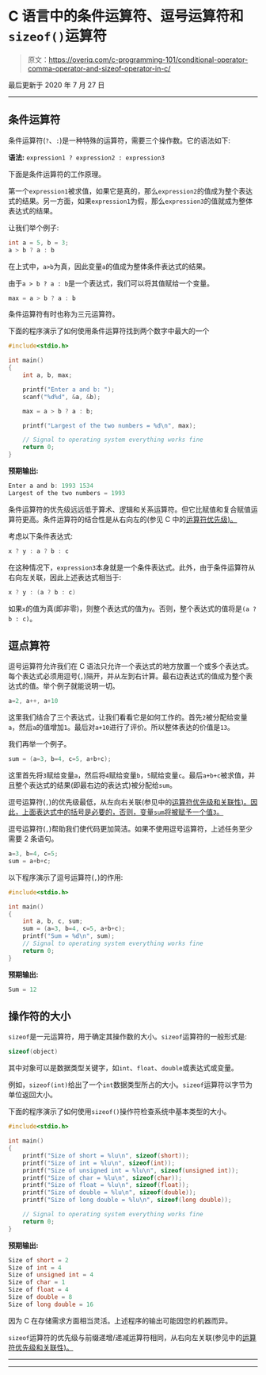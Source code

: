 # C 语言中的条件运算符、逗号运算符和`sizeof()`运算符

> 原文：<https://overiq.com/c-programming-101/conditional-operator-comma-operator-and-sizeof-operator-in-c/>

最后更新于 2020 年 7 月 27 日

* * *

## 条件运算符

条件运算符(`?`、`:`)是一种特殊的运算符，需要三个操作数。它的语法如下:

**语法:** `expression1 ? expression2 : expression3`

下面是条件运算符的工作原理。

第一个`expression1`被求值，如果它是真的，那么`expression2`的值成为整个表达式的结果。另一方面，如果`expression1`为假，那么`expression3`的值就成为整体表达式的结果。

让我们举个例子:

```c
int a = 5, b = 3;
a > b ? a : b

```

在上式中，`a>b`为真，因此变量`a`的值成为整体条件表达式的结果。

由于`a > b ? a : b`是一个表达式，我们可以将其值赋给一个变量。

```c
max = a > b ? a : b

```

条件运算符有时也称为三元运算符。

下面的程序演示了如何使用条件运算符找到两个数字中最大的一个

```c
#include<stdio.h>

int main()
{
    int a, b, max;

    printf("Enter a and b: ");
    scanf("%d%d", &a, &b);

    max = a > b ? a : b;

    printf("Largest of the two numbers = %d\n", max);

    // Signal to operating system everything works fine
    return 0;
}

```

**预期输出:**

```c
Enter a and b: 1993 1534
Largest of the two numbers = 1993

```

条件运算符的优先级远远低于算术、逻辑和关系运算符。但它比赋值和复合赋值运算符更高。条件运算符的结合性是从右向左的(参见 C 中的[运算符优先级)。](/c-programming-101/operator-precedence-and-associativity-in-c/)

考虑以下条件表达式:

```c
x ? y : a ? b : c

```

在这种情况下，`expression3`本身就是一个条件表达式。此外，由于条件运算符从右向左关联，因此上述表达式相当于:

```c
x ? y : (a ? b : c)

```

如果`x`的值为真(即非零)，则整个表达式的值为`y`。否则，整个表达式的值将是`(a ? b : c)`。

## 逗点算符

逗号运算符允许我们在 C 语法只允许一个表达式的地方放置一个或多个表达式。每个表达式必须用逗号(`,`)隔开，并从左到右计算。最右边表达式的值成为整个表达式的值。举个例子就能说明一切。

```c
a=2, a++, a+10

```

这里我们结合了三个表达式，让我们看看它是如何工作的。首先`2`被分配给变量`a`，然后`a`的值增加`1`。最后对`a+10`进行了评价。所以整体表达的价值是`13`。

我们再举一个例子。

```c
sum = (a=3, b=4, c=5, a+b+c);

```

这里首先将`3`赋给变量`a`，然后将`4`赋给变量`b`，`5`赋给变量`c`。最后`a+b+c`被求值，并且整个表达式的结果(即最右边的表达式)被分配给`sum`。

逗号运算符(`,`)的优先级最低，从左向右关联(参见中的[运算符优先级和关联性)。因此，上面表达式中的括号是必要的，否则，变量`sum`将被赋予一个值`3`。](/c-programming-101/operator-precedence-and-associativity-in-c/)

逗号运算符(`,`)帮助我们使代码更加简洁。如果不使用逗号运算符，上述任务至少需要 2 条语句。

```c
a=3, b=4, c=5;
sum = a+b+c;

```

以下程序演示了逗号运算符(`,`)的作用:

```c
#include<stdio.h>

int main()
{
    int a, b, c, sum;
    sum = (a=3, b=4, c=5, a+b+c);
    printf("Sum = %d\n", sum);
    // Signal to operating system everything works fine
    return 0;
}

```

**预期输出:**

```c
Sum = 12

```

## 操作符的大小

`sizeof`是一元运算符，用于确定其操作数的大小。`sizeof`运算符的一般形式是:

```c
sizeof(object)

```

其中对象可以是数据类型关键字，如`int`、`float`、`double`或表达式或变量。

例如，`sizeof(int)`给出了一个`int`数据类型所占的大小。`sizeof`运算符以字节为单位返回大小。

下面的程序演示了如何使用`sizeof()`操作符检查系统中基本类型的大小。

```c
#include<stdio.h>

int main()
{
    printf("Size of short = %lu\n", sizeof(short));
    printf("Size of int = %lu\n", sizeof(int));
    printf("Size of unsigned int = %lu\n", sizeof(unsigned int));
    printf("Size of char = %lu\n", sizeof(char));
    printf("Size of float = %lu\n", sizeof(float));
    printf("Size of double = %lu\n", sizeof(double));
    printf("Size of long double = %lu\n", sizeof(long double));

    // Signal to operating system everything works fine
    return 0;
}

```

**预期输出:**

```c
Size of short = 2
Size of int = 4
Size of unsigned int = 4
Size of char = 1
Size of float = 4
Size of double = 8
Size of long double = 16

```

因为 C 在存储需求方面相当灵活。上述程序的输出可能因您的机器而异。

`sizeof`运算符的优先级与前缀递增/递减运算符相同，从右向左关联(参见中的[运算符优先级和关联性)。](/c-programming-101/operator-precedence-and-associativity-in-c/)

* * *

* * *